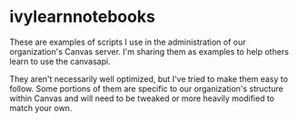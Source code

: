 # ivylearnnotebooks
These are examples of scripts I use in the administration of our organization's Canvas server. I'm sharing them as examples to help others learn to use the canvasapi.

They aren't necessarily well optimized, but I've tried to make them easy to follow. Some portions of them are specific to our organization's structure within Canvas and will need to be tweaked or more heavily modified to match your own.
